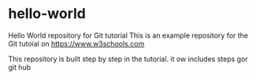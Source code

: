 # hello-world
Hello World repository for Git tutorial
This is an example repository for the Git tutoial on https://www.w3schools.com

This repository is built step by step in the tutorial.
it ow includes steps gor git hub
